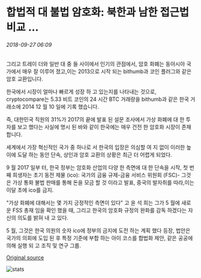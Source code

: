 # 합법적 대 불법 암호화: 북한과 남한 접근법 비교 ...

###### 2018-09-27 06:09

그리고 트레이 더와 일반 대 중 들 사이에서 인기의 관점에서, 암호 화폐는 동아시아 국가에서 매우 잘 이루어 졌고,이는 2013으로 시작 되는 bithumb과 코인 플러그와 같은 암호 교환입니다.

한국에서 시장이 얼마나 빠르게 성장 하 고 있는지를 나타내는 것으로, cryptocompare는 5.33 비트 코인의 24 시간 BTC 거래량을 bithumb과 같은 한국 거래소에 2014 12 월 10 일에 기록 했습니다.

즉, 대한민국 직원의 31%가 2017의 끝에 발표 된 설문 조사에서 가상 화폐에 대 한 투자를 보고 했다는 사실에 명시 된 바와 같이 한국에는 매우 건전 한 암호화 시장이 존재 합니다.

세계에서 가장 혁신적인 국가 중 하나로 서 한국의 입장은 의심할 여 지 없이 이러한 높이에 도달 하는 동안 단속, 상인과 암호 교환의 상황은 최근 더 어렵게 되었다.

9 월 2017 일부 터, 한국 정부는 암호화 산업의 다양 한 측면에 대 한 단속을 시작, 첫 번째 희생자는 초기 동전 제물 (ico): 국가의 금융 규제-금융 서비스 위원회 (FSC)- 그것은 가상 통화 불법 판매를 통해 돈을 모금 할 것 이라고 발표, 중국의 발자취를 따라,이는 이달 초에 ico를 금지.

"가상 화폐에 대해서는 몇 가지 긍정적인 측면이 있다" 고 윤 석 희는 그가 5 월에 새로운 FSS 총재 임을 확인 했을 때, 그리고 한국의 암호화 규정의 완화를 감독 하겠다는 자신의 의도를 밝혀 내 고 있다.

5 월, 그것은 한국 의원의 숫자 ico에 정부의 금지에 도전 하는 계획 했다 등장, 법안은 국가의 의회에 도입 된 후 특정 기준에 부합 하는 아이 코스를 합법화 제안, 같은 공공에 의해 실행 되 고 조직 및 연구 그룹.

[Original source](https://cointelegraph.com/news/legit-vs-illicit-crypto-north-and-south-korean-approaches-compared)

![stats](https://c.statcounter.com/11760860/0/a89fa40b/1/ "stats")